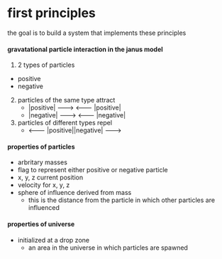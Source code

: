 # first principles
the goal is to build a system that implements these principles

#### gravatational particle interaction in the janus model
1. 2 types of particles
  * positive
  * negative
2. particles of the same type attract
   * |positive|  ---> <--- |positive|
   * |negative| ---> <--- |negative|
3. particles of different types repel
   * <--- |positive||negative| --->

#### properties of particles
* arbritary masses
* flag to represent either positive or negative particle
* x, y, z current position
* velocity for x, y, z
* sphere of influence derived from mass
  * this is the distance from the particle in which other particles are influenced

#### properties of universe
* initialized at a drop zone
  * an area in the universe in which particles are spawned
  

